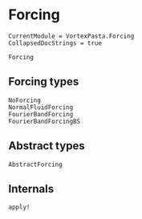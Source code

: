 # Forcing

```@meta
CurrentModule = VortexPasta.Forcing
CollapsedDocStrings = true
```

```@docs
Forcing
```

## Forcing types

```@docs
NoForcing
NormalFluidForcing
FourierBandForcing
FourierBandForcingBS
```

## Abstract types

```@docs
AbstractForcing
```

## Internals

```@docs
apply!
```
